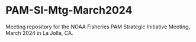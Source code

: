 # PAM-SI-Mtg-March2024
Meeting repository for the NOAA Fisheries PAM Strategic Initiative Meeting, March 2024 in La Jolla, CA. 
